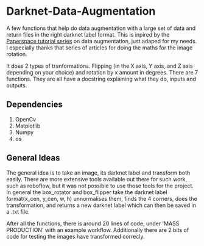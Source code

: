 # Darknet-Data-Augmentation
A few functions that help do data augmentation with a large set of data and return files in the right darknet label format. This is inpired by the [Paperspace tutorial series](https://blog.paperspace.com/data-augmentation-for-bounding-boxes/) on data augmentation, just adaped for my needs. I especially thanks that series of articles for doing the maths for the image rotation. 

It does 2 types of tranformations. Flipping (in the X axis, Y axis, and Z axis depending on your choice) and rotation by x amount in degrees. There are 7 functions. They are all have a docstring explaining what they do, inputs and outputs. 

## Dependencies
1. OpenCv
2. Matplotlib
3. Numpy
4. os
## General Ideas
The general idea is to take an image, its darknet label and transform both easily. There are more extensive tools available out there for such work, such as roboflow, but it was not possible to use those tools for the project. In general the box_rotator and box_flipper take the darknet label format(x_cen, y_cen, w, h) unnormalises them, finds the 4 corners, does the transformation, and returns a new darknet label which can then be saved in a .txt file. 

After all the functions, there is around 20 lines of code, under 'MASS PRODUCTION' with an example workflow. Additionally there are 2 bits of code for testing the images have transformed correcly. 
